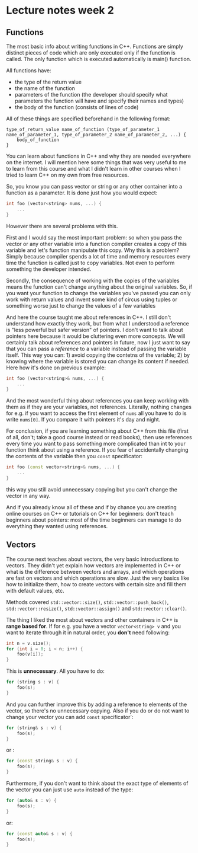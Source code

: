 # Lecture notes week 2

## Functions

The most basic info about writing functions in C++. Functions are simply distinct pieces of code which are only executed only if the
function is called. The only function which is executed automatically is main() function.

All functions have:

- the type of the return value
- the name of the function
- parameters of the function (the developer should specify what parameters the function will have and specify their names and types)
- the body of the function (consists of lines of code)

All of these things are specified beforehand in the following format:

```
type_of_return_value name_of_function (type_of_parameter_1 name_of_parameter_1, type_of_parameter_2 name_of_parameter_2, ...) {
	body_of_function
}
```

You can learn about functions in C++ and why they are needed everywhere on the internet. I will mention here some things that was very
useful to me to learn from this course and what I didn't learn in other courses when I tried to learn C++ on my own from free resources.

So, you know you can pass vector or string or any other container into a function as a parameter. It is done just how you would
expect:

```C++
int foo (vector<string> nums, ...) {
	...
}
```

However there are several problems with this. 

First and I would say the most important problem: so when you pass the vector or any other
variable into a function compiler creates a copy of this variable and let's function manipulate this copy. Why this is a problem?
Simply because compiler spends a lot of time and memory resources every time the function is called just to copy variables. Not even to
perform something the developer intended. 

Secondly, the consequence of working with the copies of the variables means the function can't change anything about the original
variables. So, if you want your function to change the variables you've passed you can only work with return values and invent some kind
of circus using tuples or something worse just to change the values of a few variables

And here the course taught me about references in C++. I still don't understand how exactly they work, but from what I understood a
reference is "less powerful but safer version" of pointers. I don't want to talk about pointers here because it would be cluttering
even more concepts. We will certainly talk about references and pointers in future, now I just want to say that you can pass a 
*reference* to a variable instead of passing the variable itself. This way you can: 1) avoid copying the contetns of the variable;
2) by knowing where the variable is stored you can change its content if needed. Here how it's done on previous example:

```C++
int foo (vector<string>& nums, ...) {
	...
}
```

And the most wonderful thing about references you can keep working with them as if they are your variables, not references. Literally,
nothing changes for e.g. if you want to access the first element of `nums` all you have to do is write `nums[0]`. If you compare it
with pointers it's day and night.

For conclusion, if you are learning something about C++ from this file (first of all, don't; take a good course instead or read books),
then use references every time you want to pass something more complicated than int to your function think about using a reference. If
you fear of accidentally changing the contents of the variable then you `const` specificator:

```C++
int foo (const vector<string>& nums, ...) {
	...
}
```

this way you still avoid unnecessary copying but you can't change the vector in any way.

And if you already know all of these and if by chance you are creating online courses on C++ or tutorials on C++ for beginners: don't
teach beginners about pointers: most of the time beginners can manage to do everything they wanted using references.

## Vectors

The course next teaches about vectors, the very basic introductions to vectors. They didn't yet explain how vectors are implemented in
C++ or what is the difference between vectors and arrays, and which operations are fast on vectors and which operations are slow. Just
the very basics like how to initialize them, how to create vectors with certain size and fill them with default values, etc.

Methods covered `std::vector::size()`, `std::vector::push_back()`, `std::vector::resize()`, `std::vector::assign()` and 
`std::vector::clear()`.

The thing I liked the most about vectors and other containers in C++ is __range based for__. If for e.g. you have a vector
`vector<string> v` and you want to iterate through it in natural order, you **don't** need following:

```C++
int n = v.size();
for (int i = 0; i < n; i++) {
	foo(v[i]);
}
```

This is __unnecessary__. All you have to do:

```C++
for (string s : v) {
	foo(s);
}
```

And you can further improve this by adding a reference to elements of the vector, so there's no unnecessary copying. Also if you do or
do not want to change your vector you can add `const` specificator`:

```C++
for (string& s : v) {
	foo(s);
}
```
or :

```C++
for (const string& s : v) {
	foo(s);
}
```

Furthermore, if you don't want to think about the exact type of elements of the vector you can just use `auto` instead of the type:

```C++
for (auto& s : v) {
	foo(s);
}
```
or:

```C++
for (const auto& s : v) {
	foo(s);
}
```
